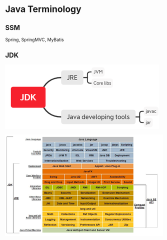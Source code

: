 # Java Terminology

## SSM

Spring, SpringMVC, MyBatis

## JDK

![image-20200716130345797](images/Terminology/image-20200716130345797.png)

![Java8.0_platform](images/Terminology/Java8.0_platform.jpg)